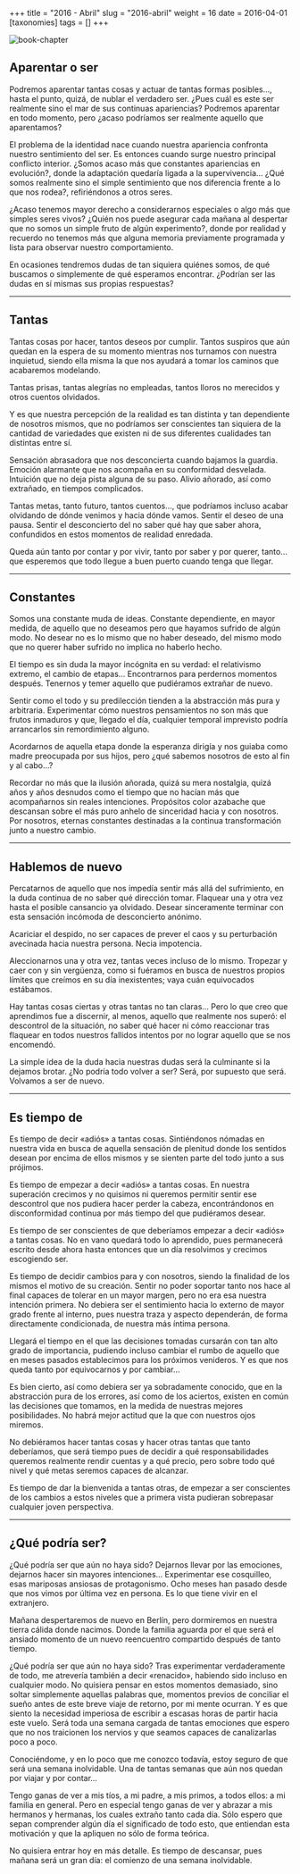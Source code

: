 +++
title = "2016 - Abril"
slug = "2016-abril"
weight = 16
date = 2016-04-01
[taxonomies]
tags = []
+++

![book-chapter](/images/book/oeur/14.jpg)

## Aparentar o ser

Podremos aparentar tantas cosas y actuar de tantas formas posibles…, hasta el punto, quizá, de nublar el verdadero ser. ¿Pues cuál es este ser realmente sino el mar de sus continuas apariencias? Podremos aparentar en todo momento, pero ¿acaso podríamos ser realmente aquello que aparentamos?

El problema de la identidad nace cuando nuestra apariencia confronta nuestro sentimiento del ser. Es entonces cuando surge nuestro principal conflicto interior. ¿Somos acaso más que constantes apariencias en evolución?, donde la adaptación quedaría ligada a la supervivencia… ¿Qué somos realmente sino el simple sentimiento que nos diferencia frente a lo que nos rodea?, refiriéndonos a otros seres.

¿Acaso tenemos mayor derecho a considerarnos especiales o algo más que simples seres vivos? ¿Quién nos puede asegurar cada mañana al despertar que no somos un simple fruto de algún experimento?, donde por realidad y recuerdo no tenemos más que alguna memoria previamente programada y lista para observar nuestro comportamiento.

En ocasiones tendremos dudas de tan siquiera quiénes somos, de qué buscamos o simplemente de qué esperamos encontrar. ¿Podrían ser las dudas en sí mismas sus propias respuestas?

---

## Tantas

Tantas cosas por hacer, tantos deseos por cumplir. Tantos suspiros que aún quedan en la espera de su momento mientras nos turnamos con nuestra inquietud, siendo ella misma la que nos ayudará a tomar los caminos que acabaremos modelando.

Tantas prisas, tantas alegrías no empleadas, tantos lloros no merecidos y otros cuentos olvidados.

Y es que nuestra percepción de la realidad es tan distinta y tan dependiente de nosotros mismos, que no podríamos ser conscientes tan siquiera de la cantidad de variedades que existen ni de sus diferentes cualidades tan distintas entre sí.

Sensación abrasadora que nos desconcierta cuando bajamos la guardia. Emoción alarmante que nos acompaña en su conformidad desvelada. Intuición que no deja pista alguna de su paso. Alivio añorado, así como extrañado, en tiempos complicados.

Tantas metas, tanto futuro, tantos cuentos…, que podríamos incluso acabar olvidando de dónde venimos y hacia dónde vamos. Sentir el deseo de una pausa. Sentir el desconcierto del no saber qué hay que saber ahora, confundidos en estos momentos de realidad enredada.

Queda aún tanto por contar y por vivir, tanto por saber y por querer, tanto… que esperemos que todo llegue a buen puerto cuando tenga que llegar.

---

## Constantes

Somos una constante muda de ideas. Constante dependiente, en mayor medida, de aquello que no deseamos pero que hayamos sufrido de algún modo. No desear no es lo mismo que no haber deseado, del mismo modo que no querer haber sufrido no implica no haberlo hecho.

El tiempo es sin duda la mayor incógnita en su verdad: el relativismo extremo, el cambio de etapas… Encontrarnos para perdernos momentos después. Tenernos y temer aquello que pudiéramos extrañar de nuevo.

Sentir como el todo y su predilección tienden a la abstracción más pura y arbitraria. Experimentar cómo nuestros pensamientos no son más que frutos inmaduros y que, llegado el día, cualquier temporal imprevisto podría arrancarlos sin remordimiento alguno.

Acordarnos de aquella etapa donde la esperanza dirigía y nos guiaba como madre preocupada por sus hijos, pero ¿qué sabemos nosotros de esto al fin y al cabo…?

Recordar no más que la ilusión añorada, quizá su mera nostalgia, quizá años y años desnudos como el tiempo que no hacían más que acompañarnos sin reales intenciones. Propósitos color azabache que descansan sobre el más puro anhelo de sinceridad hacia y con nosotros. Por nosotros, eternas constantes destinadas a la continua transformación junto a nuestro cambio.

---

## Hablemos de nuevo

Percatarnos de aquello que nos impedía sentir más allá del sufrimiento, en la duda continua de no saber qué dirección tomar. Flaquear una y otra vez hasta el posible cansancio ya olvidado. Desear sinceramente terminar con esta sensación incómoda de desconcierto anónimo.

Acariciar el despido, no ser capaces de prever el caos y su perturbación avecinada hacia nuestra persona. Necia impotencia.

Aleccionarnos una y otra vez, tantas veces incluso de lo mismo. Tropezar y caer con y sin vergüenza, como si fuéramos en busca de nuestros propios límites que creímos en su día inexistentes; vaya cuán equivocados estábamos.

Hay tantas cosas ciertas y otras tantas no tan claras… Pero lo que creo que aprendimos fue a discernir, al menos, aquello que realmente nos superó: el descontrol de la situación, no saber qué hacer ni cómo reaccionar tras flaquear en todos nuestros fallidos intentos por no lograr aquello que se nos encomendó.

La simple idea de la duda hacia nuestras dudas será la culminante si la dejamos brotar. ¿No podría todo volver a ser? Será, por supuesto que será. Volvamos a ser de nuevo.

---

## Es tiempo de

Es tiempo de decir «adiós» a tantas cosas. Sintiéndonos nómadas en nuestra vida en busca de aquella sensación de plenitud donde los sentidos desean por encima de ellos mismos y se sienten parte del todo junto a sus prójimos.

Es tiempo de empezar a decir «adiós» a tantas cosas. En nuestra superación crecimos y no quisimos ni queremos permitir sentir ese descontrol que nos pudiera hacer perder la cabeza, encontrándonos en disconformidad continua por más tiempo del que pudiéramos desear.

Es tiempo de ser conscientes de que deberíamos empezar a decir «adiós» a tantas cosas. No en vano quedará todo lo aprendido, pues permanecerá escrito desde ahora hasta entonces que un día resolvimos y crecimos escogiendo ser.

Es tiempo de decidir cambios para y con nosotros, siendo la finalidad de los mismos el motivo de su creación. Sentir no poder soportar tanto nos hace al final capaces de tolerar en un mayor margen, pero no era esa nuestra intención primera. No debiera ser el sentimiento hacia lo externo de mayor grado frente al interno, pues nuestra traza y aspecto dependerán, de forma directamente condicionada, de nuestra más íntima persona.

Llegará el tiempo en el que las decisiones tomadas cursarán con tan alto grado de importancia, pudiendo incluso cambiar el rumbo de aquello que en meses pasados establecimos para los próximos venideros. Y es que nos queda tanto por equivocarnos y por cambiar…

Es bien cierto, así como debiera ser ya sobradamente conocido, que en la abstracción pura de los errores, así como de los aciertos, existen en común las decisiones que tomamos, en la medida de nuestras mejores posibilidades. No habrá mejor actitud que la que con nuestros ojos miremos.

No debiéramos hacer tantas cosas y hacer otras tantas que tanto deberíamos, que será tiempo pues de decidir a qué responsabilidades queremos realmente rendir cuentas y a qué precio, pero sobre todo qué nivel y qué metas seremos capaces de alcanzar.

Es tiempo de dar la bienvenida a tantas otras, de empezar a ser conscientes de los cambios a estos niveles que a primera vista pudieran sobrepasar cualquier joven perspectiva.

---

## ¿Qué podría ser?

¿Qué podría ser que aún no haya sido? Dejarnos llevar por las emociones, dejarnos hacer sin mayores intenciones... Experimentar ese cosquilleo, esas mariposas ansiosas de protagonismo. Ocho meses han pasado desde que nos vimos por última vez en persona. Es lo que tiene vivir en el extranjero.

Mañana despertaremos de nuevo en Berlín, pero dormiremos en nuestra tierra cálida donde nacimos. Donde la familia aguarda por el que será el ansiado momento de un nuevo reencuentro compartido después de tanto tiempo.

¿Qué podría ser que aún no haya sido? Tras experimentar verdaderamente de todo, me atrevería también a decir «renacido», habiendo sido incluso en cualquier modo. No quisiera pensar en estos momentos demasiado, sino soltar simplemente aquellas palabras que, momentos previos de conciliar el sueño antes de este breve viaje de retorno, por mi mente ocurran. Y es que siento la necesidad imperiosa de escribir a escasas horas de partir hacia este vuelo. Será toda una semana cargada de tantas emociones que espero que no nos traicionen los nervios y que seamos capaces de canalizarlas poco a poco.

Conociéndome, y en lo poco que me conozco todavía, estoy seguro de que será una semana inolvidable. Una de tantas semanas que aún nos quedan por viajar y por contar...

Tengo ganas de ver a mis tíos, a mi padre, a mis primos, a todos ellos: a mi familia en general. Pero en especial tengo ganas de ver y abrazar a mis hermanos y hermanas, los cuales extraño tanto cada día. Sólo espero que sepan comprender algún día el significado de todo esto, que entiendan esta motivación y que la apliquen no sólo de forma teórica.

No quisiera entrar hoy en más detalle. Es tiempo de descansar, pues mañana será un gran día: el comienzo de una semana inolvidable.
